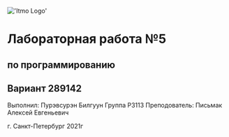 
!['Itmo Logo'](Lab5/ITMO_University.png=100x)




<p align=center> <h1> Лабораторная работа №5 </h1> </p>
<p align=center> <h2> по программированию  </h2> </p>
<p align=center> <h2> Вариант 289142  </h2> </p>




Выполнил:
Пурэвсурэн Билгуун 
Группа Р3113 
Преподователь: 
Письмак Алексей Евгеньевич 



г. Санкт-Петербург 2021г

